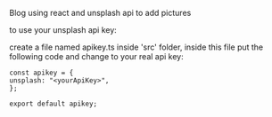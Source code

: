 Blog using react and unsplash api to add pictures

to use your unsplash api key:

create a file named apikey.ts inside 'src' folder,
inside this file put the following code and change <yourApiKey> to your real api key:

```
const apikey = {
unsplash: "<yourApiKey>",
};

export default apikey;
```
